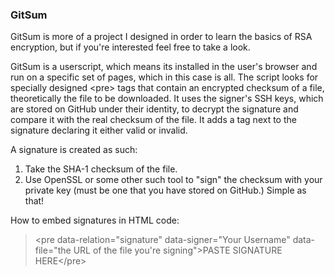 ### GitSum

GitSum is more of a project I designed in order to learn the basics of RSA
encryption, but if you're interested feel free to take a look.

GitSum is a userscript, which means its installed in the user's browser and
run on a specific set of pages, which in this case is all. The script looks
for specially designed &lt;pre&gt; tags that contain an encrypted checksum of a
file, theoretically the file to be downloaded. It uses the signer's SSH keys,
which are stored on GitHub under their identity, to decrypt the signature
and compare it with the real checksum of the file. It adds a tag next to the
signature declaring it either valid or invalid.

A signature is created as such:
1. Take the SHA-1 checksum of the file.
2. Use OpenSSL or some other such tool to "sign" the checksum with your
   private key (must be one that you have stored on GitHub.)
Simple as that!

How to embed signatures in HTML code:
> &lt;pre data-relation="signature" data-signer="Your Username" data-file="the URL of the file you're signing"&gt;PASTE SIGNATURE HERE&lt;/pre&gt;
